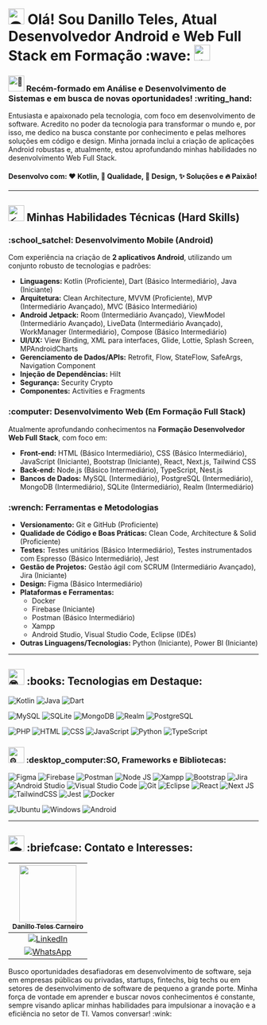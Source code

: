 <h1>
<picture>
  <source srcset="https://fonts.gstatic.com/s/e/notoemoji/latest/1f47d/512.webp" type="image/webp">
  <img src="https://fonts.gstatic.com/s/e/notoemoji/latest/1f47d/512.gif" alt="👽" width="32" height="32">
</picture>
Olá! Sou Danillo Teles, Atual Desenvolvedor Android e Web Full Stack em Formação :wave:
<picture>
  <source srcset="https://fonts.gstatic.com/s/e/notoemoji/latest/1f6f8/512.webp" type="image/webp">
  <img src="https://fonts.gstatic.com/s/e/notoemoji/latest/1f6f8/512.gif" alt="🛸" width="32" height="32">
</picture>
</h1>

<h3>
<picture>
  <source srcset="https://fonts.gstatic.com/s/e/notoemoji/latest/1f440/512.webp" type="image/webp">
  <img src="https://fonts.gstatic.com/s/e/notoemoji/latest/1f440/512.gif" alt="👀" width="32" height="32">
</picture>
  Recém-formado em Análise e Desenvolvimento de Sistemas e em busca de novas oportunidades! :writing_hand:
</h3>

<p>
Entusiasta e apaixonado pela tecnologia, com foco em desenvolvimento de software. Acredito no poder da tecnologia para transformar o mundo e, por isso, me dedico na busca constante por conhecimento e pelas melhores soluções em código e design. Minha jornada inclui a criação de aplicações Android robustas e, atualmente, estou aprofundando minhas habilidades no desenvolvimento Web Full Stack.
</p>

#### Desenvolvo com: :heart: Kotlin, :brain: Qualidade, :art: Design, :sparkles: Soluções e :fire: Paixão!

---

<h2>
<picture>
  <source srcset="https://fonts.gstatic.com/s/e/notoemoji/latest/26a1/512.webp" type="image/webp">
  <img src="https://fonts.gstatic.com/s/e/notoemoji/latest/26a1/512.gif" alt="⚡" width="32" height="32">
</picture>
Minhas Habilidades Técnicas (Hard Skills)</h2>

<h3>
  :school_satchel: Desenvolvimento Mobile (Android)
</h3>
<p>Com experiência na criação de <strong>2 aplicativos Android</strong>, utilizando um conjunto robusto de tecnologias e padrões:</p>
<ul>
  <li><strong>Linguagens:</strong> Kotlin (Proficiente), Dart (Básico Intermediário), Java (Iniciante)</li>
  <li><strong>Arquitetura:</strong> Clean Architecture, MVVM (Proficiente), MVP (Intermediário Avançado), MVC (Básico Intermediário)</li>
  <li><strong>Android Jetpack:</strong> Room (Intermediário Avançado), ViewModel (Intermediário Avançado), LiveData (Intermediário Avançado), WorkManager (Intermediário), Compose (Básico Intermediário)</li>
  <li><strong>UI/UX:</strong> View Binding, XML para interfaces, Glide, Lottie, Splash Screen, MPAndroidCharts</li>
  <li><strong>Gerenciamento de Dados/APIs:</strong> Retrofit, Flow, StateFlow, SafeArgs, Navigation Component</li>
  <li><strong>Injeção de Dependências:</strong> Hilt</li>
  <li><strong>Segurança:</strong> Security Crypto</li>
  <li><strong>Componentes:</strong> Activities e Fragments</li>
</ul>

<h3>
  :computer: Desenvolvimento Web (Em Formação Full Stack)
</h3>
<p>Atualmente aprofundando conhecimentos na <strong>Formação Desenvolvedor Web Full Stack</strong>, com foco em:</p>
<ul>
  <li><strong>Front-end:</strong> HTML (Básico Intermediário), CSS (Básico Intermediário), JavaScript (Iniciante), Bootstrap (Iniciante), React, Next.js, Tailwind CSS</li>
  <li><strong>Back-end:</strong> Node.js (Básico Intermediário), TypeScript, Nest.js</li>
  <li><strong>Bancos de Dados:</strong> MySQL (Intermediário), PostgreSQL (Intermediário), MongoDB (Intermediário), SQLite (Intermediário), Realm (Intermediário)</li>
</ul>

<h3>
  :wrench: Ferramentas e Metodologias
</h3>
<ul>
  <li><strong>Versionamento:</strong> Git e GitHub (Proficiente)</li>
  <li><strong>Qualidade de Código e Boas Práticas:</strong> Clean Code, Architecture & Solid (Proficiente)</li>
  <li><strong>Testes:</strong> Testes unitários (Básico Intermediário), Testes instrumentados com Espresso (Básico Intermediário), Jest</li>
  <li><strong>Gestão de Projetos:</strong> Gestão ágil com SCRUM (Intermediário Avançado), Jira (Iniciante)</li>
  <li><strong>Design:</strong> Figma (Básico Intermediário)</li>
  <li><strong>Plataformas e Ferramentas:</strong>
<ul>
  <li>Docker</li>
  <li>Firebase (Iniciante)</li>
  <li>Postman (Básico Intermediário)</li>
  <li>Xampp</li>
  <li>Android Studio, Visual Studio Code, Eclipse (IDEs)</li>
</ul>
  </li>
  <li><strong>Outras Linguagens/Tecnologias:</strong> Python (Iniciante), Power BI (Iniciante)</li>
</ul>

---

<h2>
<picture>
  <source srcset="https://fonts.gstatic.com/s/e/notoemoji/latest/1f913/512.webp" type="image/webp">
  <img src="https://fonts.gstatic.com/s/e/notoemoji/latest/1f913/512.gif" alt="🤓" width="32" height="32">
</picture>
:books: Tecnologias em Destaque:
</h2>

<!-- Badges from original README.md in HTML/ -->
![Kotlin](https://img.shields.io/badge/Kotlin-B125EA?style=for-the-badge&logo=kotlin&logoColor=white)
![Java](https://img.shields.io/badge/java-%23ED8B00.svg?style=for-the-badge&logo=openjdk&logoColor=white)
![Dart](https://img.shields.io/badge/dart-%230175C2.svg?style=for-the-badge&logo=dart&logoColor=white)

![MySQL](https://img.shields.io/badge/mysql-4479A1.svg?style=for-the-badge&logo=mysql&logoColor=white)
![SQLite](https://img.shields.io/badge/SQLite-000?style=for-the-badge&logo=sqlite&logoColor=07405E)
![MongoDB](https://img.shields.io/badge/MongoDB-%234ea94b.svg?style=for-the-badge&logo=mongodb&logoColor=white)
![Realm](https://img.shields.io/badge/Realm-39477F?style=for-the-badge&logo=realm&logoColor=white)
![PostgreSQL](https://img.shields.io/badge/postgres-%23316192.svg?style=for-the-badge&logo=postgresql&logoColor=white)

![PHP](https://img.shields.io/badge/PHP-777BB4?style=flat&logo=php&logoColor=white)
![HTML](https://img.shields.io/badge/HTML-e34c26?style=flat&logo=html5&logoColor=white)
![CSS](https://img.shields.io/badge/CSS-563d7c?&style=flat&logo=css3&logoColor=white)
![JavaScript](https://img.shields.io/badge/JavaScript-F7DF1E?style=flat&logo=javascript&logoColor=black)
![Python](https://img.shields.io/badge/Python-14354C?style=flat&logo=python&logoColor=white)
![TypeScript](https://img.shields.io/badge/typescript-%23007ACC.svg?style=for-the-badge&logo=typescript&logoColor=white)

<h3>
  <picture>
  <source srcset="https://fonts.gstatic.com/s/e/notoemoji/latest/2699_fe0f/512.webp" type="image/webp">
  <img src="https://fonts.gstatic.com/s/e/notoemoji/latest/2699_fe0f/512.gif" alt="⚙" width="32" height="32">
</picture>:desktop_computer:SO, Frameworks e Bibliotecas:
</h3>

![Figma](https://img.shields.io/badge/figma-%23F24E1E.svg?style=for-the-badge&logo=figma&logoColor=white)
![Firebase](https://img.shields.io/badge/firebase-ffca28?style=for-the-badge&logo=firebase&logoColor=black)
![Postman](https://img.shields.io/badge/Postman-FF6C37?style=for-the-badge&logo=postman&logoColor=white)
![Node JS](https://img.shields.io/badge/Node%20js-339933?style=for-the-badge&logo=nodedotjs&logoColor=white)
![Xampp](https://img.shields.io/badge/Xampp-F37623?style=for-the-badge&logo=xampp&logoColor=white)
![Bootstrap](https://img.shields.io/badge/bootstrap-%238511FA.svg?style=for-the-badge&logo=bootstrap&logoColor=white)
![Jira](https://img.shields.io/badge/jira-%230A0FFF.svg?style=for-the-badge&logo=jira&logoColor=white)
![Android Studio](https://img.shields.io/badge/Android_Studio-3DDC84?style=for-the-badge&logo=android-studio&logoColor=white)
![Visual Studio Code](https://img.shields.io/badge/Visual%20Studio%20Code-0078d7.svg?style=for-the-badge&logo=visual-studio-code&logoColor=white)
![Git](https://img.shields.io/badge/git-%23F05033.svg?style=for-the-badge&logo=git&logoColor=white)
![Eclipse](https://img.shields.io/badge/Eclipse-2C2255?style=for-the-badge&logo=eclipse&logoColor=white)
![React](https://img.shields.io/badge/react-%2320232a.svg?style=for-the-badge&logo=react&logoColor=%2361DAFB)
![Next JS](https://img.shields.io/badge/Next-black?style=for-the-badge&logo=next.js&logoColor=white)
![TailwindCSS](https://img.shields.io/badge/tailwindcss-%2338B2AC.svg?style=for-the-badge&logo=tailwind-css&logoColor=white)
![Jest](https://img.shields.io/badge/-jest-%23C21325?style=for-the-badge&logo=jest&logoColor=white)
![Docker](https://img.shields.io/badge/docker-%230db7ed.svg?style=for-the-badge&logo=docker&logoColor=white)

![Ubuntu](https://img.shields.io/badge/Ubuntu-E95420?style=flat&logo=ubuntu&logoColor=white)
![Windows](https://img.shields.io/badge/Windows-0078D6?style=flat&logo=windows&logoColor=white)
![Android](https://img.shields.io/badge/Android-34A853?style=flat&logo=android&logoColor=white)

---

<h2>
<picture>
  <source srcset="https://fonts.gstatic.com/s/e/notoemoji/latest/1f393/512.webp" type="image/webp">
  <img src="https://fonts.gstatic.com/s/e/notoemoji/latest/1f393/512.gif" alt="🎓" width="32" height="32">
</picture>:briefcase: Contato e Interesses:
</h2>

[<img src="https://media.licdn.com/dms/image/v2/D4D03AQHI20SknUFvqA/profile-displayphoto-shrink_200_200/profile-displayphoto-shrink_200_200/0/1692528467769?e=1758758400&v=beta&t=UJJ1JNsSakfo_9vYhnEr1DcnoWMW46Ky1xWCFXiyO6E" width=115><br><sub>Danillo Teles Carneiro</sub>](https://www.linkedin.com/in/danilloteles/) |
:---: |
 [![LinkedIn](https://img.shields.io/badge/LinkedIn-0A66C2?style=flat&logo=linkedin&logoColor=white)](https://www.linkedin.com/in/danilloteles/) |
 [![WhatsApp](https://img.shields.io/badge/WhatsApp-25D366?style=flat&logo=whatsapp&logoColor=white)](http://wa.me/5562999184007) |

<p>
Busco oportunidades desafiadoras em desenvolvimento de software, seja em empresas públicas ou privadas, startups, fintechs, big techs ou em setores de desenvolvimento de software de pequeno a grande porte. Minha força de vontade em aprender e buscar novos conhecimentos é constante, sempre visando aplicar minhas habilidades para impulsionar a inovação e a eficiência no setor de TI. Vamos conversar! :wink:
</p>
